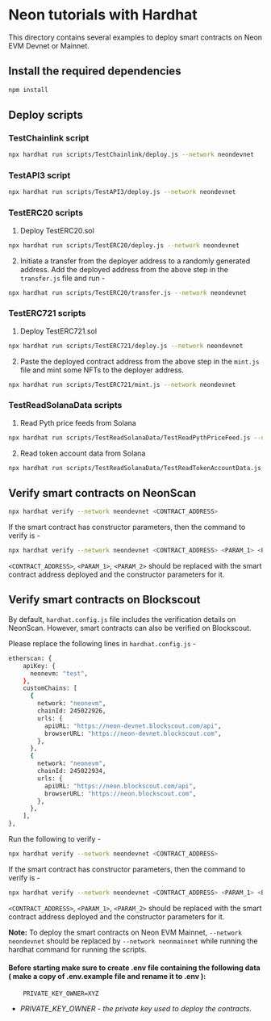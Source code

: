 # Neon tutorials with Hardhat

This directory contains several examples to deploy smart contracts on Neon EVM Devnet or Mainnet.

## Install the required dependencies

```sh
npm install
```

## Deploy scripts

### TestChainlink script

```sh
npx hardhat run scripts/TestChainlink/deploy.js --network neondevnet
```

### TestAPI3 script

```sh
npx hardhat run scripts/TestAPI3/deploy.js --network neondevnet
```

### TestERC20 scripts

1. Deploy TestERC20.sol

```sh
npx hardhat run scripts/TestERC20/deploy.js --network neondevnet
```

2. Initiate a transfer from the deployer address to a randomly generated address. Add the deployed address from the above step in the `transfer.js` file and run -

```sh
npx hardhat run scripts/TestERC20/transfer.js --network neondevnet
```

### TestERC721 scripts

1. Deploy TestERC721.sol

```sh
npx hardhat run scripts/TestERC721/deploy.js --network neondevnet
```

2. Paste the deployed contract address from the above step in the `mint.js` file and mint some NFTs to the deployer address.

```sh
npx hardhat run scripts/TestERC721/mint.js --network neondevnet
```

### TestReadSolanaData scripts

1. Read Pyth price feeds from Solana

```sh
npx hardhat run scripts/TestReadSolanaData/TestReadPythPriceFeed.js --network neondevnet
```

2. Read token account data from Solana

```sh
npx hardhat run scripts/TestReadSolanaData/TestReadTokenAccountData.js --network neondevnet
```

## Verify smart contracts on NeonScan

```sh
npx hardhat verify --network neondevnet <CONTRACT_ADDRESS>
```

If the smart contract has constructor parameters, then the command to verify is -

```sh
npx hardhat verify --network neondevnet <CONTRACT_ADDRESS> <PARAM_1> <PARAM_2>
```

`<CONTRACT_ADDRESS>`, `<PARAM_1>`, `<PARAM_2>` should be replaced with the smart contract address deployed and the constructor parameters for it.

## Verify smart contracts on Blockscout

By default, `hardhat.config.js` file includes the verification details on NeonScan. However, smart contracts can also be verified on Blockscout.

Please replace the following lines in `hardhat.config.js` -

```sh
etherscan: {
    apiKey: {
      neonevm: "test",
    },
    customChains: [
      {
        network: "neonevm",
        chainId: 245022926,
        urls: {
          apiURL: "https://neon-devnet.blockscout.com/api",
          browserURL: "https://neon-devnet.blockscout.com",
        },
      },
      {
        network: "neonevm",
        chainId: 245022934,
        urls: {
          apiURL: "https://neon.blockscout.com/api",
          browserURL: "https://neon.blockscout.com",
        },
      },
    ],
},
```

Run the following to verify -

```sh
npx hardhat verify --network neondevnet <CONTRACT_ADDRESS>
```

If the smart contract has constructor parameters, then the command to verify is -

```sh
npx hardhat verify --network neondevnet <CONTRACT_ADDRESS> <PARAM_1> <PARAM_2>
```

`<CONTRACT_ADDRESS>`, `<PARAM_1>`, `<PARAM_2>` should be replaced with the smart contract address deployed and the constructor parameters for it.

**Note:** To deploy the smart contracts on Neon EVM Mainnet, `--network neondevnet` should be replaced by `--network neonmainnet` while running the hardhat command for running the scripts.

#### Before starting make sure to create .env file containing the following data ( make a copy of .env.example file and rename it to .env ):

```
    PRIVATE_KEY_OWNER=XYZ
```

- _PRIVATE_KEY_OWNER - the private key used to deploy the contracts._
